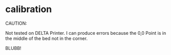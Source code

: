 # calibration
CAUTION:

Not tested on DELTA Printer. I can produce errors because the 0,0 Point is in the middle of the bed not in the corner.

BLUBB!

